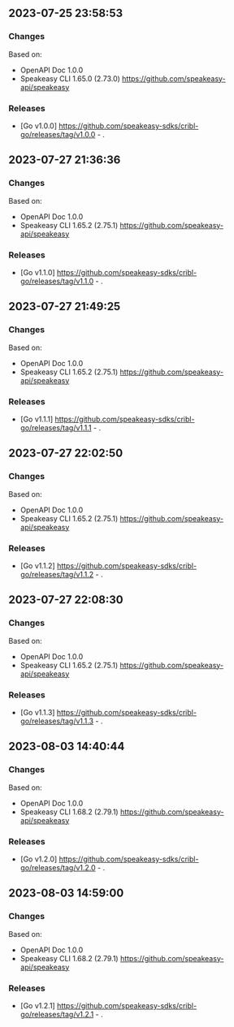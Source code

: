 

## 2023-07-25 23:58:53
### Changes
Based on:
- OpenAPI Doc 1.0.0 
- Speakeasy CLI 1.65.0 (2.73.0) https://github.com/speakeasy-api/speakeasy
### Releases
- [Go v1.0.0] https://github.com/speakeasy-sdks/cribl-go/releases/tag/v1.0.0 - .

## 2023-07-27 21:36:36
### Changes
Based on:
- OpenAPI Doc 1.0.0 
- Speakeasy CLI 1.65.2 (2.75.1) https://github.com/speakeasy-api/speakeasy
### Releases
- [Go v1.1.0] https://github.com/speakeasy-sdks/cribl-go/releases/tag/v1.1.0 - .

## 2023-07-27 21:49:25
### Changes
Based on:
- OpenAPI Doc 1.0.0 
- Speakeasy CLI 1.65.2 (2.75.1) https://github.com/speakeasy-api/speakeasy
### Releases
- [Go v1.1.1] https://github.com/speakeasy-sdks/cribl-go/releases/tag/v1.1.1 - .

## 2023-07-27 22:02:50
### Changes
Based on:
- OpenAPI Doc 1.0.0 
- Speakeasy CLI 1.65.2 (2.75.1) https://github.com/speakeasy-api/speakeasy
### Releases
- [Go v1.1.2] https://github.com/speakeasy-sdks/cribl-go/releases/tag/v1.1.2 - .

## 2023-07-27 22:08:30
### Changes
Based on:
- OpenAPI Doc 1.0.0 
- Speakeasy CLI 1.65.2 (2.75.1) https://github.com/speakeasy-api/speakeasy
### Releases
- [Go v1.1.3] https://github.com/speakeasy-sdks/cribl-go/releases/tag/v1.1.3 - .

## 2023-08-03 14:40:44
### Changes
Based on:
- OpenAPI Doc 1.0.0 
- Speakeasy CLI 1.68.2 (2.79.1) https://github.com/speakeasy-api/speakeasy
### Releases
- [Go v1.2.0] https://github.com/speakeasy-sdks/cribl-go/releases/tag/v1.2.0 - .

## 2023-08-03 14:59:00
### Changes
Based on:
- OpenAPI Doc 1.0.0 
- Speakeasy CLI 1.68.2 (2.79.1) https://github.com/speakeasy-api/speakeasy
### Releases
- [Go v1.2.1] https://github.com/speakeasy-sdks/cribl-go/releases/tag/v1.2.1 - .
